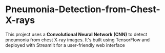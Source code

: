# Pneumonia-Detection-from-Chest-X-rays
This project uses a **Convolutional Neural Network (CNN)** to detect pneumonia from chest X-ray images. It's built using TensorFlow and deployed with Streamlit for a user-friendly web interface
